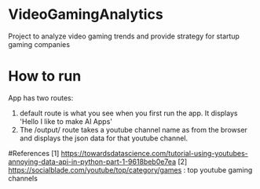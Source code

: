 # VideoGamingAnalytics
Project to analyze video gaming trends and provide strategy for startup gaming companies

# How to run
App has two routes:
  1. default route is what you see when you first run the app. It displays 'Hello I like to make AI Apps'
  2. The /output/<value> route takes a youtube channel name as from the browser and displays the json data for that youtube channel.

#References
[1] https://towardsdatascience.com/tutorial-using-youtubes-annoying-data-api-in-python-part-1-9618beb0e7ea 
[2] https://socialblade.com/youtube/top/category/games : top youtube gaming channels

